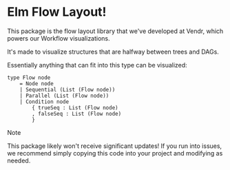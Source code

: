 # Elm Flow Layout!

This package is the flow layout library that we've developed at Vendr, which powers our Workflow visualizations.

It's made to visualize structures that are halfway between trees and DAGs.

Essentially anything that can fit into this type can be visualized:

```
type Flow node
    = Node node
    | Sequential (List (Flow node))
    | Parallel (List (Flow node))
    | Condition node
        { trueSeq : List (Flow node)
        , falseSeq : List (Flow node)
        }
```

> [!NOTE]  
> This package likely won't receive significant updates!
> If you run into issues, we recommend simply copying this code into your project and modifying as needed.
